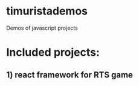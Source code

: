 # timuristademos
Demos of javascript projects

# Included projects:
## 1) react framework for RTS game